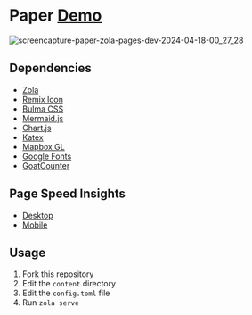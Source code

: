 # Paper [Demo](https://paper-zola.pages.dev/)

![screencapture-paper-zola-pages-dev-2024-04-18-00_27_28](https://github.com/xorz57/Paper/assets/84932056/ea78535a-e77a-4cd5-9239-cb9b05dce116)

## Dependencies

- [Zola](https://github.com/getzola/zola)
- [Remix Icon](https://github.com/Remix-Design/RemixIcon)
- [Bulma CSS](https://github.com/jgthms/bulma)
- [Mermaid.js](https://github.com/mermaid-js/mermaid)
- [Chart.js](https://github.com/chartjs/Chart.js)
- [Katex](https://github.com/KaTeX/KaTeX)
- [Mapbox GL](https://github.com/mapbox/mapbox-gl-js)
- [Google Fonts](https://fonts.google.com/)
- [GoatCounter](https://www.goatcounter.com/)

## Page Speed Insights
- [Desktop](https://pagespeed.web.dev/analysis/https-paper-zola-pages-dev/5lfdl7yonv?form_factor=desktop)
- [Mobile](https://pagespeed.web.dev/analysis/https-paper-zola-pages-dev/5lfdl7yonv?form_factor=mobile)

## Usage

1. Fork this repository
2. Edit the `content` directory
3. Edit the `config.toml` file
4. Run `zola serve`
